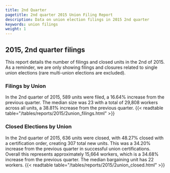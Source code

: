 ```yaml
---
title: 2nd Quarter 
pagetitle: 2nd quarter 2015 Union Filing Report
description: Data on union election filings in 2015 2nd quarter 
keywords: union filings
weight: 1
---
```


## 2015, 2nd quarter filings

This report details the number of filings and closed units in the 2nd of 2015. As a reminder, we are only showing filings and closures related to single union elections (rare multi-union elections are excluded).

### Filings by Union
In the 2nd quarter of 2015, 589 units were filed, a 16.64% increase from the previous quarter. The median size was 23 with a total of 29,808 workers across all units, a 38.81% increase from the previous quarter.
{{< readtable table="/tables/reports/2015/2union_filings.html" >}}

### Closed Elections by Union
In the 2nd quarter of 2015, 636 units were closed, with 48.27% closed with a certification order, creating 307 total new units. This was a 34.20% increase from the previous quarter in successful union certifications. Overall this represents approximately 15,664 workers, which is a 34.68% increase from the previous quarter. The median bargaining unit has 22 workers.
{{< readtable table="/tables/reports/2015/2union_closed.html" >}}
